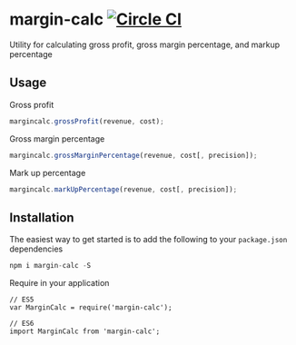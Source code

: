 # margin-calc [![Circle CI](https://circleci.com/gh/thisiskeith/margin-calc.svg?style=svg)](https://circleci.com/gh/thisiskeith/margin-calc)

Utility for calculating gross profit, gross margin percentage, and markup percentage



## Usage

Gross profit
```js
margincalc.grossProfit(revenue, cost);
```

Gross margin percentage
```js
margincalc.grossMarginPercentage(revenue, cost[, precision]);
```

Mark up percentage
```js
margincalc.markUpPercentage(revenue, cost[, precision]);
```

## Installation

The easiest way to get started is to add the following to your `package.json` dependencies
```js
npm i margin-calc -S
```
Require in your application
```
// ES5
var MarginCalc = require('margin-calc');

// ES6
import MarginCalc from 'margin-calc';
```
